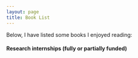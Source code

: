 ```yaml
---
layout: page
title: Book List
---
```


Below, I have listed some books I enjoyed reading:

#### Research internships (fully or partially funded)
